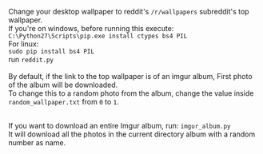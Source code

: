 Change your desktop wallpaper to reddit's `/r/wallpapers` subreddit's top wallpaper.<br/>
If you're on windows, before running this execute:<br/>
`C:\Python27\Scripts\pip.exe install ctypes bs4 PIL`<br/>
For linux:<br/>
`sudo pip install bs4 PIL`
<br/>
run `reddit.py` <br/>
<br/>
By default, if the link to the top wallpaper is of an imgur album, First photo of the album will be downloaded.<br/>
To change this to a random photo from the album, change the value inside `random_wallpaper.txt` from `0` to `1`.<br/><br/>

If you want to download an entire Imgur album, run:
`imgur_album.py`<br/>
It will download all the photos in the current directory album with a random number as name.
